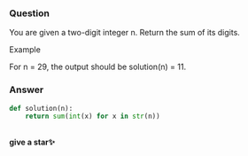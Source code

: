 ### Question 

You are given a two-digit integer n. Return the sum of its digits.

Example

For n = 29, the output should be
solution(n) = 11.

### Answer 

```python 
def solution(n):
    return sum(int(x) for x in str(n))

```


## 
**give a star✨**
